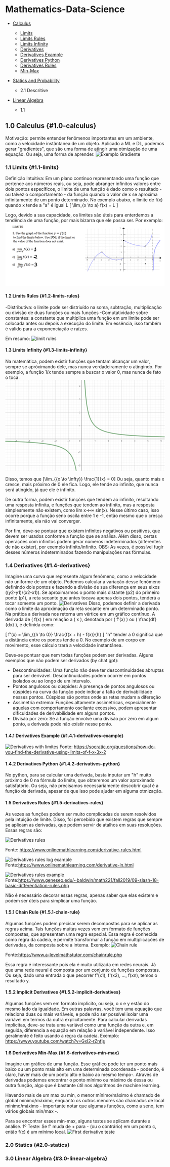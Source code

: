 # Mathematics-Data-Science

- [Calculus](#1.0-calculus)
    - [Limits](#1.1-limits)
    - [Limits Rules](#1.2-limits-rules)
    - [Limits Infinity](#1.3-limits-infinity)
    - [Derivatives](#1.4-derivatives)
    - [Derivatives Example](#1.4.1-derivatives-example)
    - [Derivatives Python](#1.4.2-derivatives-python)
    - [Derivatives Rules](#1.5-derivatives-rules)
    - [Min-Max](#1.6-derivatives-min-max)

- [Statics and Probability](#2.0-statics)
    - 2.1 Descritive

- [Linear Algebra](#3.0-linear-algebra)
    - 1.1


## 1.0 Calculus {#1.0-calculus}
Motivação: permite entender fenômenos importantes em um ambiente, como a velocidade instântanea de um objeto.
Aplicado a ML e DL, podemos gerar "gradientes", que são uma forma de atingir uma otmização de uma equação. Ou seja, uma forma de aprender. 
![Exemplo Gradiente](https://poissonisfish.files.wordpress.com/2020/11/non-convex-optimization-we-utilize-stochastic-gradient-descent-to-find-a-local-optimum.jpg)

### 1.1 Limits {#1.1-limits}
Definição Intuitiva: Em um plano contínuo representando uma função que pertence aos números reais, ou seja, pode abranger infinitos valores entre dois pontos específicos, o limite de uma função é dado como o resultado - ou talvez o comportamento - da função quando o valor de x se aproxima infinitamente de um ponto determinado. No exemplo abaixo, o limite de f(x) quando x tende a "a" é igual L
\[ \lim_{x \to a} f(x) = L \]


Logo, devido a sua capacidade, os limites são úteis para enterdemos a tendência de uma função, por mais bizarra que ele possa ser. Por exemplo:
![Exemplo de limite](imgs/limites.png)

#### 1.2 Limits Rules {#1.2-limits-rules}
-Distributiva: o limite pode ser distriuído na soma, subtração, multiplicação ou divisão de duas funções ou mais funções
-Comutatividade sobre constantes: a constante que multiplica uma função em um limite pode ser colocada antes ou depois a execução do limite. Em essência, isso também é válido para a exponenciação e raízes.

Em resumo:
![limit rules](https://mathtuition88.files.wordpress.com/2022/05/image-13.png)

#### 1.3 Limits Infinity {#1.3-limits-infinity}
Na matemática, podem existir funções que tentam alcançar um valor, sempre se apróximando dele, mas nunca verdadeiramente o atingindo. 
Por exemplo, a função 1/x tende sempre a buscar o valor 0, mas nunca de fato o toca.
![Exemplo de limite](imgs/1sobrex.png)

Disso, temos que \[\lim_{{x \to \infty}} \frac{1}{x} = 0\]
Ou seja, quanto mais x cresce, mais próximo de 0 ele fica. Logo, ele tende ao infinito, que nunca será atingido, já que ele é infinito.

De outra forma, podem existir funções que tendem ao infinito, resultando uma resposta infinita, e funções que tendem ao infinito, mas a resposta simplesmente não existem, como lim x→∞​ sin(x). Nesse último caso, isso ocorre porque a função seno oscila entre 1 e -1, então mesmo que x cresça infinitamente, ela não vai converger.

Por fim, deve-se pontuar que existem infinitos negativos ou positivos, que devem ser usados conforme a função que se análisa. Além disso, certas operações com infinitos podem gerar números indeterminados (diferentes de não exister), por exemplo infinito/infinito.
OBS: As vezes, é possível fugir desses números indeterminados fazendo manipulações nas fórmulas.

### 1.4 Derivatives {#1.4-derivatives}
Imagine uma curva que represente algum fenômeno, como a velocidade não uniforme de um objeto. Podemos calcular a variação desse fenômeno definindo dois pontos e fazendo a divisão de sua diferença em seus eixos ((y2-y1)/(x2-x1)). Se aproximarmos o ponto mais distante (p2) do primeiro ponto (p1), a reta secante que antes tocava apenas dois pontos, tenderá a tocar somente um ponto.
![Derivatives](https://www.math.net/img/a/calculus/limit-definition-of-a-derivative-1.png)
Disso, podemos definir a derivada como o limite da aproximação da reta secante em um determinado ponto. Na prática a derivada nos retorna um vértice em um gráfico contínuo.
A derivada de \( f(x) \) em relação a \( x \), denotada por \( f'(x) \) ou \( \frac{df}{dx} \), é definida como:

\[ f'(x) = \lim_{{h \to 0}} \frac{f(x + h) - f(x)}{h} \]
"h" tender a 0 significa que a distância entre os pontos tende a 0.
No exemplo de um corpo em movimento, esse cálculo trará a velocidade instantânea.

Deve-se pontuar que nem todas funções podem ser derivadas. Alguns exemplos que não podem ser derivados (by chat gpt):
 - Descontinuidades: Uma função não deve ter descontinuidades abruptas para ser derivável. Descontinuidades podem ocorrer em pontos isolados ou ao longo de um intervalo.
 - Pontos angulosos ou cúspides: A presença de pontos angulosos ou cúspides na curva da função pode indicar a falta de derivabilidade nesses pontos. Cúspides são pontos onde as retas mudam a difereção
 - Assimetria extrema: Funções altamente assimétricas, especialmente aquelas com comportamento oscilante excessivo, podem apresentar dificuldades de derivabilidade em alguns pontos.
 - Divisão por zero: Se a função envolve uma divisão por zero em algum ponto, a derivada pode não existir nesse ponto.

#### 1.4.1 Derivatives Example {#1.4.1-derivatives-example}
![Derivatives with limites](https://useruploads.socratic.org/FtiQLgBqTGcPettrBV1n_limit%20definition1.png)
Fonte: https://socratic.org/questions/how-do-you-find-the-derivative-using-limits-of-f-x-3x-2

#### 1.4.2 Derivatives Python {#1.4.2-derivatives-python}
No python, para se calcular uma derivada, basta inputar um "h" muito próximo de 0 na fórmula do limite, que obteremos um valor aproximado satisfatório. Ou seja, não precisamos necessariamente descobrir qual é a função da derivada, apesar de que isso pode ajudar em alguma otmização.

#### 1.5 Derivatives Rules {#1.5-derivatives-rules}
As vezes as funções podem ser muito complicadas de serem resolvidos pela intuição de limite. Disso, foi percebido que existem regras que sempre se aplicam as derivadas, que podem servir de atalhos em suas resoluções. Essas regras são:

![Derivatives rules](https://www.onlinemathlearning.com/image-files/basic-derivative-rules.png)

Fonte: https://www.onlinemathlearning.com/derivative-rules.html

![Derivatives rules log example](https://www.onlinemathlearning.com/image-files/derivatives-logs.png)
Fonte:https://www.onlinemathlearning.com/derivative-ln.html

![Derivatives rules example](https://www.geneseo.edu/~baldwin/math221/fall2019/derivativerules.png)
Fonte:https://www.geneseo.edu/~baldwin/math221/fall2019/09-slash-18-basic-differentiation-rules.php

Não é necessário decorar essas regras, apenas saber que elas existem e podem ser úteis para simplicar uma função.

#### 1.5.1 Chain Rule {#1.5.1-chain-rule}

Algumas funções podem precisar serem decompostas para se aplicar as regras acima. Tais funções muitas vezes vem em formato de funções compostas, que apresentam uma regra especial.
Essa regra é conhecida como regra da cadeia, e permite transformar a função em multiplicações de derivadas, da composta sobre a interna. Exemplo:
![Chain rule](https://www.a-levelmathstutor.com/images/calculus/chain_rule_03M.jpg)

Fonte:https://www.a-levelmathstutor.com/chainrule.php

Essa regra é interessante pois ela é muito utilizada em redes neurais. Já que uma rede neural é composta por um conjunto de funções compostas. Ou seja, dado uma entrada x que pecorrer f'(x1), f'(x2), ..., f(xn), temos o resultado y.

#### 1.5.2 Implicit Derivatives {#1.5.2-implicit-derivatives}
Algumas funções vem em formato implicito, ou seja, o x e y estão do mesmo lado da igualdade.  Em outras palavras, você tem uma equação que relaciona duas ou mais variáveis, e pode não ser possível isolar uma variável em termos da outra explicitamente. Para calcular derivadas implícitas, deve-se trata uma variável como uma função da outra e, em seguida, diferencia a equação em relação à variável independente. Isso geralmente é feito usando a regra da cadeia. Exemplo: https://www.youtube.com/watch?v=GxI2-rZnfjs

#### 1.6 Derivatives Min-Max {#1.6-derivatives-min-max}
Imagine um gráfico de uma função. Esse gráfico pode ter um ponto mais baixo ou um ponto mais alto em uma determinada coordenada - podendo, é claro, haver mais de um ponto alto e baixo ao mesmo tempo-. Através de derivadas podemos encontrar o ponto mínimo ou máximo de dessa ou outra função, algo que é bastante útil nos algoritmos de machine learning.

Havendo mais de um max ou min, o menor mínimo/máximo é chamado de global mínimo/máximo, enquanto os outros menores são chamados de local mínimo/máximo - importante notar que algumas funções, como a seno, tem vários globais min/max -.

Para se encontrar esses min-max, alguns testes se aplicam durante a análise.
1º Teste:
Se f' muda de + para - (ou o contrário) em um ponto c, então f(c) é um mínimo local.
![First derivative teste](https://images.slideplayer.com/31/9732336/slides/slide_13.jpg)

### 2.0 Statics {#2.0-statics}

### 3.0 Linear Algebra {#3.0-linear-algebra}
